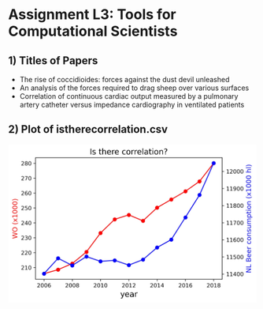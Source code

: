 # Assignment L3: Tools for Computational Scientists
## 1) Titles of Papers
- The rise of coccidioides: forces against the dust devil unleashed
- An analysis of the forces required to drag sheep over various surfaces
- Correlation of continuous cardiac output measured by a pulmonary artery catheter versus impedance cardiography in ventilated patients
## 2) Plot of istherecorrelation.csv
![istherecorrelation.csv data plot](data-plot.jpg)
